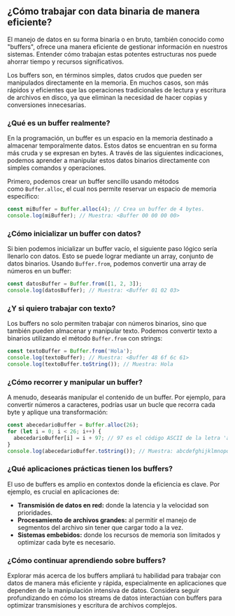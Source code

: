 ## ¿Cómo trabajar con data binaria de manera eficiente?

El manejo de datos en su forma binaria o en bruto, también conocido como "buffers", ofrece una manera eficiente de gestionar información en nuestros sistemas. Entender cómo trabajan estas potentes estructuras nos puede ahorrar tiempo y recursos significativos.

Los buffers son, en términos simples, datos crudos que pueden ser manipulados directamente en la memoria. En muchos casos, son más rápidos y eficientes que las operaciones tradicionales de lectura y escritura de archivos en disco, ya que eliminan la necesidad de hacer copias y conversiones innecesarias.

### ¿Qué es un buffer realmente?

En la programación, un buffer es un espacio en la memoria destinado a almacenar temporalmente datos. Estos datos se encuentran en su forma más cruda y se expresan en bytes. A través de las siguientes indicaciones, podemos aprender a manipular estos datos binarios directamente con simples comandos y operaciones.

Primero, podemos crear un buffer sencillo usando métodos como `Buffer.alloc`, el cual nos permite reservar un espacio de memoria específico:

```javascript
const miBuffer = Buffer.alloc(4); // Crea un buffer de 4 bytes.
console.log(miBuffer); // Muestra: <Buffer 00 00 00 00>
```

### ¿Cómo inicializar un buffer con datos?

Si bien podemos inicializar un buffer vacío, el siguiente paso lógico sería llenarlo con datos. Esto se puede lograr mediante un array, conjunto de datos binarios. Usando `Buffer.from`, podemos convertir una array de números en un buffer:

```javascript
const datosBuffer = Buffer.from([1, 2, 3]);
console.log(datosBuffer); // Muestra: <Buffer 01 02 03>
```

### ¿Y si quiero trabajar con texto?

Los buffers no solo permiten trabajar con números binarios, sino que también pueden almacenar y manipular texto. Podemos convertir texto a binarios utilizando el método `Buffer.from` con strings:

```javascript
const textoBuffer = Buffer.from('Hola');
console.log(textoBuffer); // Muestra: <Buffer 48 6f 6c 61>
console.log(textoBuffer.toString()); // Muestra: Hola
```

### ¿Cómo recorrer y manipular un buffer?

A menudo, desearás manipular el contenido de un buffer. Por ejemplo, para convertir números a caracteres, podrías usar un bucle que recorra cada byte y aplique una transformación:

```javascript
const abecedarioBuffer = Buffer.alloc(26);
for (let i = 0; i < 26; i++) {
  abecedarioBuffer[i] = i + 97; // 97 es el código ASCII de la letra 'a'
}
console.log(abecedarioBuffer.toString()); // Muestra: abcdefghijklmnopqrstuvwxyz
```

### ¿Qué aplicaciones prácticas tienen los buffers?

El uso de buffers es amplio en contextos donde la eficiencia es clave. Por ejemplo, es crucial en aplicaciones de:

- **Transmisión de datos en red:** donde la latencia y la velocidad son prioridades.
- **Procesamiento de archivos grandes:** al permitir el manejo de segmentos del archivo sin tener que cargar todo a la vez.
- **Sistemas embebidos:** donde los recursos de memoria son limitados y optimizar cada byte es necesario.

### ¿Cómo continuar aprendiendo sobre buffers?

Explorar más acerca de los buffers ampliará tu habilidad para trabajar con datos de manera más eficiente y rápida, especialmente en aplicaciones que dependen de la manipulación intensiva de datos. Considera seguir profundizando en cómo los streams de datos interactúan con buffers para optimizar transmisiones y escritura de archivos complejos.